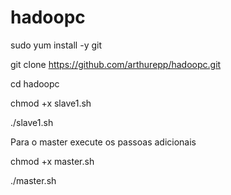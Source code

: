 # hadoopc

sudo yum install -y git

git clone https://github.com/arthurepp/hadoopc.git

cd hadoopc

chmod +x slave1.sh

./slave1.sh

Para o master execute os passoas adicionais

chmod +x master.sh

./master.sh
